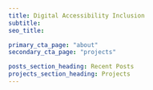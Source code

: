 ```yaml
---
title: Digital Accessibility Inclusion
subtitle: 
seo_title:

primary_cta_page: "about"
secondary_cta_page: "projects"

posts_section_heading: Recent Posts
projects_section_heading: Projects
---
```

